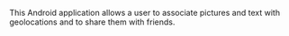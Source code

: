 This Android application allows a user to associate pictures and text with geolocations and to share them with friends.